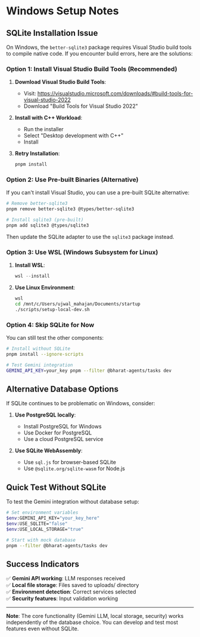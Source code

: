 # Windows Setup Notes

## SQLite Installation Issue

On Windows, the `better-sqlite3` package requires Visual Studio build tools to compile native code. If you encounter build errors, here are the solutions:

### Option 1: Install Visual Studio Build Tools (Recommended)

1. **Download Visual Studio Build Tools**:
   - Visit: https://visualstudio.microsoft.com/downloads/#build-tools-for-visual-studio-2022
   - Download "Build Tools for Visual Studio 2022"

2. **Install with C++ Workload**:
   - Run the installer
   - Select "Desktop development with C++"
   - Install

3. **Retry Installation**:
   ```bash
   pnpm install
   ```

### Option 2: Use Pre-built Binaries (Alternative)

If you can't install Visual Studio, you can use a pre-built SQLite alternative:

```bash
# Remove better-sqlite3
pnpm remove better-sqlite3 @types/better-sqlite3

# Install sqlite3 (pre-built)
pnpm add sqlite3 @types/sqlite3
```

Then update the SQLite adapter to use the `sqlite3` package instead.

### Option 3: Use WSL (Windows Subsystem for Linux)

1. **Install WSL**:

   ```powershell
   wsl --install
   ```

2. **Use Linux Environment**:
   ```bash
   wsl
   cd /mnt/c/Users/ujwal_mahajan/Documents/startup
   ./scripts/setup-local-dev.sh
   ```

### Option 4: Skip SQLite for Now

You can still test the other components:

```bash
# Install without SQLite
pnpm install --ignore-scripts

# Test Gemini integration
GEMINI_API_KEY=your_key pnpm --filter @bharat-agents/tasks dev
```

## Alternative Database Options

If SQLite continues to be problematic on Windows, consider:

1. **Use PostgreSQL locally**:
   - Install PostgreSQL for Windows
   - Use Docker for PostgreSQL
   - Use a cloud PostgreSQL service

2. **Use SQLite WebAssembly**:
   - Use `sql.js` for browser-based SQLite
   - Use `@sqlite.org/sqlite-wasm` for Node.js

## Quick Test Without SQLite

To test the Gemini integration without database setup:

```bash
# Set environment variables
$env:GEMINI_API_KEY="your_key_here"
$env:USE_SQLITE="false"
$env:USE_LOCAL_STORAGE="true"

# Start with mock database
pnpm --filter @bharat-agents/tasks dev
```

## Success Indicators

✅ **Gemini API working**: LLM responses received  
✅ **Local file storage**: Files saved to uploads/ directory  
✅ **Environment detection**: Correct services selected  
✅ **Security features**: Input validation working

---

**Note**: The core functionality (Gemini LLM, local storage, security) works independently of the database choice. You can develop and test most features even without SQLite.
